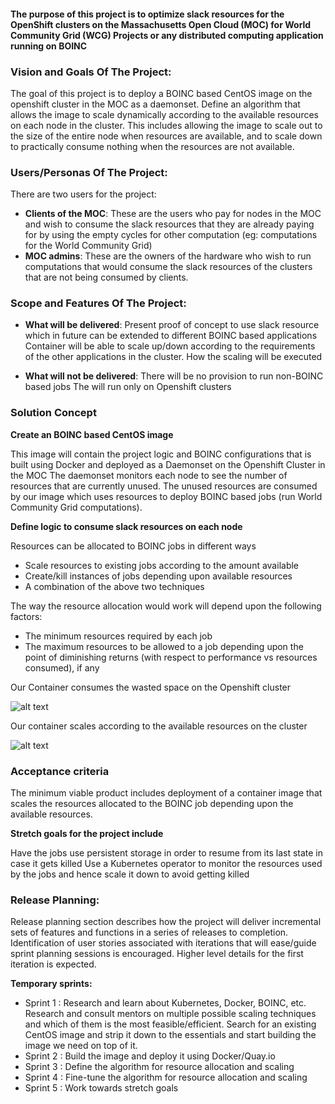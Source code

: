 
####  The purpose of this project is to optimize slack resources for the OpenShift clusters on the Massachusetts Open Cloud (MOC) for World Community Grid (WCG) Projects or any distributed computing application running on BOINC

### Vision and Goals Of The Project:
The goal of this project is to deploy a BOINC based CentOS image on the openshift cluster in the MOC as a daemonset. 
Define an algorithm that allows the image to scale dynamically according to the available resources on each node in the cluster. This includes allowing the image to scale out to the size of the entire node when resources are available, and to scale down to practically consume nothing when the resources are not available. 
 
### Users/Personas Of The Project:
There are two users for the project:
* **Clients of the MOC**:
These are the users who pay for nodes in the MOC and wish to consume the slack resources that they are already paying for by using the empty cycles for other computation (eg: computations for the World Community Grid)
* **MOC admins**:
These are the owners of the hardware who wish to run computations that would consume the slack resources of the clusters that are not being consumed by clients.  

### Scope and Features Of The Project:
* **What will be delivered**:
Present proof of concept to use slack resource which in future can be extended to different BOINC based applications
Container will be able to scale up/down according to the requirements of the other applications in the cluster. How the scaling will be executed 

* **What will not be delivered**:
There will be no provision to run non-BOINC based jobs
The  will run only on Openshift clusters


### Solution Concept
**Create an BOINC based CentOS image**

This image will contain the project logic and BOINC configurations that is built using Docker and deployed as a Daemonset on the Openshift Cluster in the MOC
The daemonset monitors each node to see the number of resources that are currently unused.
The unused resources are consumed by our image which uses resources to deploy BOINC based jobs (run World Community Grid computations). 

**Define logic to consume slack resources on each node**

Resources can be allocated to BOINC jobs in different ways
* Scale resources to existing jobs according to the amount available
* Create/kill instances of jobs depending upon available resources
* A combination of the above two techniques

The way the resource allocation would work will depend upon the following factors:
* The minimum resources required by each job
* The maximum resources to be allowed to a job depending upon the point of diminishing returns (with respect to performance vs resources consumed), if any

Our Container consumes the wasted space on the Openshift cluster


![alt text](https://github.com/bu-528-sp19/Stop-Wasting-the-Cloud/blob/master/Diagram%201.jpeg)

Our container scales according to the available resources on the cluster

![alt text](https://github.com/bu-528-sp19/Stop-Wasting-the-Cloud/blob/master/Diagram%20-%202.jpeg)

### Acceptance criteria
The minimum viable product includes deployment of a container image that scales the resources allocated to the BOINC job depending upon the available resources.

**Stretch goals for the project include**

Have the jobs use persistent storage in order to resume from its last state in case it gets killed
Use a Kubernetes operator to monitor the resources used by the jobs and hence scale it down to avoid getting killed


### Release Planning:
Release planning section describes how the project will deliver incremental sets of features and functions in a series of releases to completion. Identification of user stories associated with iterations that will ease/guide sprint planning sessions is encouraged. Higher level details for the first iteration is expected.

**Temporary sprints:**

* Sprint 1 : Research and learn about Kubernetes, Docker, BOINC, etc. Research and consult mentors on multiple possible scaling techniques and which of them is the most feasible/efficient.  Search for an existing CentOS image and strip it down to the essentials and start building the image we need on top of it. 
* Sprint 2 : Build the image and deploy it using Docker/Quay.io
* Sprint 3 : Define the algorithm for resource allocation and scaling
* Sprint 4 : Fine-tune the algorithm for resource allocation and scaling
* Sprint 5 : Work towards stretch goals



